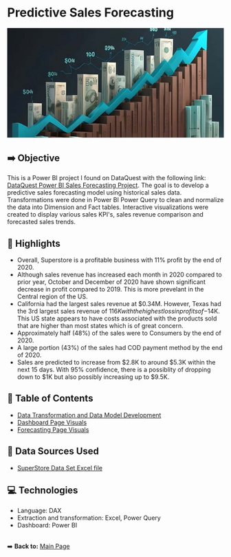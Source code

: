 # Predictive Sales Forecasting

![Sales Profit Trend Chart](https://github.com/danvuk567/Predictive-Sales-Forecasting/blob/main/images/sales_proftit_trend.jpg?raw=true)

## :arrow_right: **Objective** ##

This is a Power BI project I found on DataQuest with the following link: [DataQuest Power BI Sales Forecasting Project](https://www.dataquest.io/blog/power-bi-projects/#project5). The goal is to develop a predictive sales forecasting model using historical sales data. 
Transformations were done in Power BI Power Query to clean and normalize the data into Dimension and Fact tables. Interactive visualizations were created to display various sales KPI's, 
sales revenue comparison and forecasted sales trends.

## :high_brightness: **Highlights** ##

* Overall, Superstore is a profitable business with 11% profit by the end of 2020.
* Although sales revenue has increased each month in 2020 compared to prior year, October and December of 2020 have shown significant decrease in profit compared to 2019. This is more prevelant in the Central region of the US.
* California had the largest sales revenue at $0.34M. However, Texas had the 3rd largest sales revenue of $116K with the highest loss in profits of -$14K. This US state appears to have costs associated with the products sold that are higher than most states which is of great concern.
* Approximately half (48%) of the sales were to Consumers by the end of 2020.
* A large portion (43%) of the sales had COD payment method by the end of 2020.
* Sales are predicted to increase from $2.8K to around $5.3K within the next 15 days. With 95% confidence, there is a possiblity of dropping down to $1K but also possibly increasing up to $9.5K.

## :bookmark_tabs: **Table of Contents** ##

* [Data Transformation and Data Model Development](https://github.com/danvuk567/Predictive-Sales-Forecasting/tree/main/Power_BI-Sales-Data-Transformation-and-Data-Model-Development)
* [Dashboard Page Visuals](https://github.com/danvuk567/Predictive-Sales-Forecasting/tree/main/Power_BI-Dashboard-Page-Visuals)
* [Forecasting Page Visuals](https://github.com/danvuk567/Predictive-Sales-Forecasting/tree/main/Power_BI-Forecasting-Page-Visuals)

## :link: **Data Sources Used** ##
* [SuperStore Data Set Excel file](https://github.com/danvuk567/Predictive-Sales-Forecasting/blob/main/Data-Source-Files/SuperStore%20Sales%20DataSet.xlsx)
  
## :computer: **Technologies** ##

* Language: DAX
* Extraction and transformation: Excel, Power Query
* Dashboard: Power BI<br/><br/>

:arrow_right: **Back to:** [Main Page](https://github.com/danvuk567)

  

